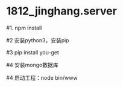 # 1812_jinghang.server

#1. npm install

#2 安装python3，安装pip

#3 pip install you-get

#4 安装mongo数据库

#4 启动工程：node bin/www